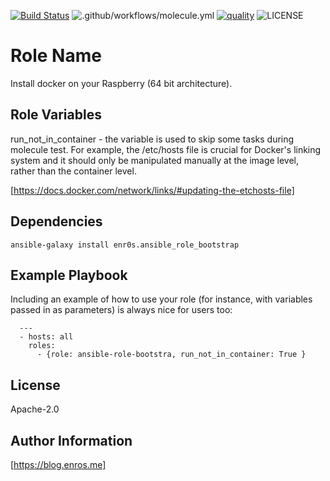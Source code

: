 [![Build Status](https://travis-ci.com/enr0s/ansible-role-docker.svg?branch=master)](https://travis-ci.com/enr0s/ansible-role-docker)
![.github/workflows/molecule.yml](https://github.com/enr0s/ansible-role-docker/workflows/.github/workflows/molecule.yml/badge.svg)
[![quality](https://img.shields.io/ansible/quality/49594)](https://galaxy.ansible.com/enr0s/ansible-role-docker)
![LICENSE](https://img.shields.io/github/license/enr0s/ansible-role-docker)

Role Name
=========

Install docker on your Raspberry (64 bit architecture).

Role Variables
--------------

run_not_in_container - the variable is used to skip some tasks during molecule test. For example, the /etc/hosts file is crucial for Docker's linking system and it should only be manipulated manually at the image level, rather than the container level.

[https://docs.docker.com/network/links/#updating-the-etchosts-file]



Dependencies
------------

```
ansible-galaxy install enr0s.ansible_role_bootstrap
```

Example Playbook
----------------

Including an example of how to use your role (for instance, with variables passed in as parameters) is always nice for users too:

```
  ---
  - hosts: all
    roles:
      - {role: ansible-role-bootstra, run_not_in_container: True }
```

License
-------

Apache-2.0


Author Information
------------------

[https://blog.enros.me]

